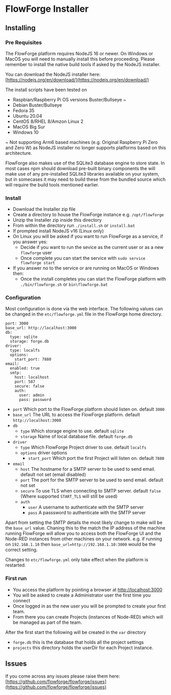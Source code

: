 # FlowForge Installer

## Installing

### Pre Requisites

The FlowForge platform requires NodeJS 16 or newer. On Windows or MacOS you will need to manually install this before proceeding. Please remember to install the native build tools if asked by the NodeJS installer.

You can download the NodeJS installer here: [https://nodejs.org/en/download/](https://nodejs.org/en/download/)

The install scripts have been tested on

 - Raspbian/Raspberry Pi OS versions Buster/Bullseye ~
 - Debian Buster/Bullseye
 - Fedora 35
 - Ubuntu 20.04
 - CentOS 8/RHEL 8/Amzon Linux 2
 - MacOS Big Sur
 - Windows 10

 ~ Not supporting Arm6 based machines (e.g. Original Raspberry Pi Zero and Zero W) as NodeJS installer no longer supports platforms based on this architecture. 

FlowForge also makes use of the SQLite3 database engine to store state. In most cases npm should download pre-built binary components the will make use of any pre-installed SQLite3 libraries available on your system, but in somecases it may need to build these from the bundled source which will require the build tools mentioned earlier.

### Install

 - Download the Installer zip file
 - Create a directory to house the FlowForge instance e.g. `/opt/flowforge`
 - Unzip the Installer zip inside this directory
 - From within the directory run `./install.sh` or `install.bat` 
 - If prompted install NodeJS v16 (Linux only)
 - On Linux you will be asked if you want to run FlowForge as a service, if you answer yes:
   - Decide if you want to run the sevice as the current user or as a new `flowforge` user
   - Once complete you can start the service with `sudo service flowforge start`
 - If you answer no to the service or are running on MacOS or Windows then:
   - Once the install completes you can start the FlowForge platform with `./bin/flowforge.sh` or `bin\flowforge.bat`

### Configuration

Most configuration is done via the web interface. The following values can be changed in the `etc/flowforge.yml` file in the FlowForge home directory.

```
port: 3000
base_url: http://localhost:3000
db:
  type: sqlite
  storage: forge.db
driver:
  type: localfs
  options:
    start_port: 7880
email:
  enabled: true
  smtp:
    host: localhost
    port: 587
    secure: false
    auth:
      user: admin
      pass: password
```

- `port` Which port to the FlowForge platform should listen on. default `3000`
- `base_url` The URL to access the FlowForge platform. default `http://localhost:3000`
- `db`
  - `type` Which storage engine to use. default `sqlite`
  - `storage` Name of local database file. default `forge.db`
- `driver`
  - `type` Which FlowForge Project driver to use. default `localfs`
  - `options` driver options
    - `start_port` Which port the first Project will listen on. default `7880`
- `email`
  - `host` The hostname for a SMTP server to be used to send email. default not set (email disabled)
  - `port` The port for the SMTP server to be used to send email. default not set
  - `secure` To use TLS when connecting to SMTP server. default `false` (Where supported `START_TLS` will still be used)
  - `auth`
    - `user` A username to authenticate with the SMTP server
    - `pass` A passsword to authenticate with the SMTP server

Apart from setting the SMTP details the most likely change to make will be the `base_url` value. Chaning this to the match the IP address of the machine running FlowForge will allow you to access both the FlowForge UI and the Node-RED instances from other machines on your network. e.g. if running on `192.168.1.10` then `base_url=http://192.168.1.10:3000` would be the correct setting.

Changes to `etc/flowforge.yml` only take effect when the platform is restarted.

### First run

 - You access the platform by pointing a browser at [http://localhost:3000](http://localhost:3000)
 - You will be asked to create a Administrator user the first time you connect
 - Once logged in as the new user you will be prompted to create your first team.
 - From there you can create Projects (instances of Node-RED) which will be managed as part of the team.

 After the first start the following will be created in the `var` directory

  - `forge.db` this is the database that holds all the project settings
  - `projects` this directory holds the userDir for each Project instance.


## Issues

If you come across any issues please raise them here: [https://github.com/flowforge/flowforge/issues](https://github.com/flowforge/flowforge/issues)
